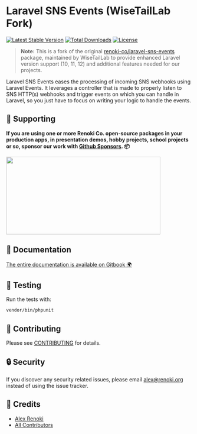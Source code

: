 Laravel SNS Events (WiseTailLab Fork)
=====================================

[![Latest Stable Version](https://poser.pugx.org/wisetaillab/laravel-sns-events/v/stable)](https://packagist.org/packages/wisetaillab/laravel-sns-events)
[![Total Downloads](https://poser.pugx.org/wisetaillab/laravel-sns-events/downloads)](https://packagist.org/packages/wisetaillab/laravel-sns-events)
[![License](https://poser.pugx.org/wisetaillab/laravel-sns-events/license)](https://packagist.org/packages/wisetaillab/laravel-sns-events)

> **Note:** This is a fork of the original [renoki-co/laravel-sns-events](https://github.com/renoki-co/laravel-sns-events) package, maintained by WiseTailLab to provide enhanced Laravel version support (10, 11, 12) and additional features needed for our projects.

Laravel SNS Events eases the processing of incoming SNS webhooks using Laravel Events. It leverages a controller that is made to properly listen to SNS HTTP(s) webhooks and trigger events on which you can handle in Laravel, so you just have to focus on writing your logic to handle the events.

## 🤝 Supporting

**If you are using one or more Renoki Co. open-source packages in your production apps, in presentation demos, hobby projects, school projects or so, sponsor our work with [Github Sponsors](https://github.com/sponsors/rennokki). 📦**

[<img src="https://github-content.s3.fr-par.scw.cloud/static/19.jpg" height="210" width="418" />](https://github-content.renoki.org/github-repo/19)

## 📃 Documentation

[The entire documentation is available on Gitbook 🌍](https://laravel-sns-events.renoki.org/)

## 🐛 Testing

Run the tests with:

``` bash
vendor/bin/phpunit
```

## 🤝 Contributing

Please see [CONTRIBUTING](CONTRIBUTING.md) for details.

## 🔒  Security

If you discover any security related issues, please email alex@renoki.org instead of using the issue tracker.

## 🎉 Credits

- [Alex Renoki](https://github.com/rennokki)
- [All Contributors](../../contributors)
